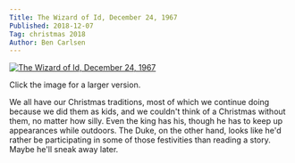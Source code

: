 ```yaml
---
Title: The Wizard of Id, December 24, 1967
Published: 2018-12-07
Tag: christmas 2018
Author: Ben Carlsen
---
```


[![The Wizard of Id, December 24, 1967](http://blog.arkholt.com/media/decstrips2018/07-wiz122467.jpg)](http://blog.arkholt.com/media/decstrips2018/07-wiz122467.jpg)

Click the image for a larger version.

We all have our Christmas traditions, most of which we continue doing because we did them as kids, and we couldn't think of a Christmas without them, no matter how silly. Even the king has his, though he has to keep up appearances while outdoors. The Duke, on the other hand, looks like he'd rather be participating in some of those festivities than reading a story. Maybe he'll sneak away later.
